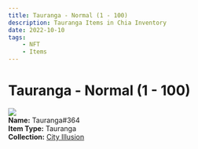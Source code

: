 ```yaml
---
title: Tauranga - Normal (1 - 100)
description: Tauranga Items in Chia Inventory
date: 2022-10-10
tags:
    - NFT
    - Items
---
```


# Tauranga - Normal (1 - 100)
<div class="item_thumbnail">
<img loading="lazy" src="https://ss57nogrgeltd4yb7y5i2gswrcpoznsmawgenbeb425hdigkmu.arweave.net/lL-v2uNExFzHzAf46jRpWiJ7stkwFjEaEgea6caDKZY"><br/>
<div><strong>Name:</strong> Tauranga#364</div>
<div><strong>Item Type:</strong> Tauranga</div>
<div><strong>Collection:</strong> <a href="https://www.spacescan.io/xch/nft/collection/col1lend2dcn558km4wcwta4xnkfv3xpcmlp9kyt0m909emvfxechlyqdl5ndg">City Illusion</a></div>
</div>

